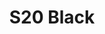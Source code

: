 ---
title: S20 Black
permalink: "/teams/black-3"
members:
- JC Adams (Captain)
- Dewayne Alexander (QB)
- Clay Arnold
- Andrew Carr
- Brandon Conradis
- Demetrian Cook
- Chris Gillyard
- Stephen Hiebing
- Joey Kouri
- Enrique Peres
- Trey Phillips
- Jarrod Salvestrini
- Aaron Sayama
teamid: 7111
name: S20 Black
division: ''
---
